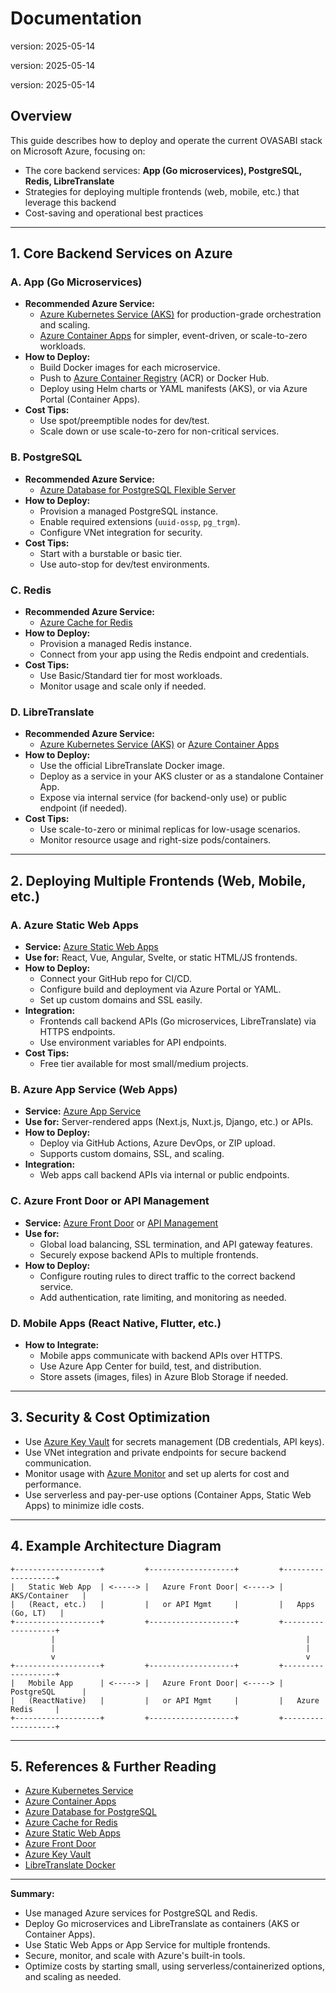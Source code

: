 # Documentation

version: 2025-05-14

version: 2025-05-14

version: 2025-05-14

## Overview

This guide describes how to deploy and operate the current OVASABI stack on Microsoft Azure,
focusing on:

- The core backend services: **App (Go microservices), PostgreSQL, Redis, LibreTranslate**
- Strategies for deploying multiple frontends (web, mobile, etc.) that leverage this backend
- Cost-saving and operational best practices

---

## 1. Core Backend Services on Azure

### **A. App (Go Microservices)**

- **Recommended Azure Service:**
  - [Azure Kubernetes Service (AKS)](https://azure.microsoft.com/en-us/products/kubernetes-service/)
    for production-grade orchestration and scaling.
  - [Azure Container Apps](https://azure.microsoft.com/en-us/products/container-apps/) for simpler,
    event-driven, or scale-to-zero workloads.
- **How to Deploy:**
  - Build Docker images for each microservice.
  - Push to
    [Azure Container Registry](https://azure.microsoft.com/en-us/products/container-registry/) (ACR)
    or Docker Hub.
  - Deploy using Helm charts or YAML manifests (AKS), or via Azure Portal (Container Apps).
- **Cost Tips:**
  - Use spot/preemptible nodes for dev/test.
  - Scale down or use scale-to-zero for non-critical services.

### **B. PostgreSQL**

- **Recommended Azure Service:**
  - [Azure Database for PostgreSQL Flexible Server](https://azure.microsoft.com/en-us/products/postgresql/flexible-server/)
- **How to Deploy:**
  - Provision a managed PostgreSQL instance.
  - Enable required extensions (`uuid-ossp`, `pg_trgm`).
  - Configure VNet integration for security.
- **Cost Tips:**
  - Start with a burstable or basic tier.
  - Use auto-stop for dev/test environments.

### **C. Redis**

- **Recommended Azure Service:**
  - [Azure Cache for Redis](https://azure.microsoft.com/en-us/products/cache/)
- **How to Deploy:**
  - Provision a managed Redis instance.
  - Connect from your app using the Redis endpoint and credentials.
- **Cost Tips:**
  - Use Basic/Standard tier for most workloads.
  - Monitor usage and scale only if needed.

### **D. LibreTranslate**

- **Recommended Azure Service:**
  - [Azure Kubernetes Service (AKS)](https://azure.microsoft.com/en-us/products/kubernetes-service/)
    or [Azure Container Apps](https://azure.microsoft.com/en-us/products/container-apps/)
- **How to Deploy:**
  - Use the official LibreTranslate Docker image.
  - Deploy as a service in your AKS cluster or as a standalone Container App.
  - Expose via internal service (for backend-only use) or public endpoint (if needed).
- **Cost Tips:**
  - Use scale-to-zero or minimal replicas for low-usage scenarios.
  - Monitor resource usage and right-size pods/containers.

---

## 2. Deploying Multiple Frontends (Web, Mobile, etc.)

### **A. Azure Static Web Apps**

- **Service:**
  [Azure Static Web Apps](https://azure.microsoft.com/en-us/products/app-service/static/)
- **Use for:** React, Vue, Angular, Svelte, or static HTML/JS frontends.
- **How to Deploy:**
  - Connect your GitHub repo for CI/CD.
  - Configure build and deployment via Azure Portal or YAML.
  - Set up custom domains and SSL easily.
- **Integration:**
  - Frontends call backend APIs (Go microservices, LibreTranslate) via HTTPS endpoints.
  - Use environment variables for API endpoints.
- **Cost Tips:**
  - Free tier available for most small/medium projects.

### **B. Azure App Service (Web Apps)**

- **Service:** [Azure App Service](https://azure.microsoft.com/en-us/products/app-service/)
- **Use for:** Server-rendered apps (Next.js, Nuxt.js, Django, etc.) or APIs.
- **How to Deploy:**
  - Deploy via GitHub Actions, Azure DevOps, or ZIP upload.
  - Supports custom domains, SSL, and scaling.
- **Integration:**
  - Web apps call backend APIs via internal or public endpoints.

### **C. Azure Front Door or API Management**

- **Service:** [Azure Front Door](https://azure.microsoft.com/en-us/products/frontdoor/) or
  [API Management](https://azure.microsoft.com/en-us/products/api-management/)
- **Use for:**
  - Global load balancing, SSL termination, and API gateway features.
  - Securely expose backend APIs to multiple frontends.
- **How to Deploy:**
  - Configure routing rules to direct traffic to the correct backend service.
  - Add authentication, rate limiting, and monitoring as needed.

### **D. Mobile Apps (React Native, Flutter, etc.)**

- **How to Integrate:**
  - Mobile apps communicate with backend APIs over HTTPS.
  - Use Azure App Center for build, test, and distribution.
  - Store assets (images, files) in Azure Blob Storage if needed.

---

## 3. Security & Cost Optimization

- Use [Azure Key Vault](https://azure.microsoft.com/en-us/products/key-vault/) for secrets
  management (DB credentials, API keys).
- Use VNet integration and private endpoints for secure backend communication.
- Monitor usage with [Azure Monitor](https://azure.microsoft.com/en-us/products/monitor/) and set up
  alerts for cost and performance.
- Use serverless and pay-per-use options (Container Apps, Static Web Apps) to minimize idle costs.

---

## 4. Example Architecture Diagram

```
+-------------------+         +-------------------+         +-------------------+
|   Static Web App  | <-----> |   Azure Front Door| <-----> |   AKS/Container   |
|   (React, etc.)   |         |   or API Mgmt     |         |   Apps (Go, LT)   |
+-------------------+         +-------------------+         +-------------------+
         |                                                        |
         |                                                        |
         v                                                        v
+-------------------+         +-------------------+         +-------------------+
|   Mobile App      | <-----> |   Azure Front Door| <-----> |   PostgreSQL      |
|   (ReactNative)   |         |   or API Mgmt     |         |   Azure Redis     |
+-------------------+         +-------------------+         +-------------------+
```

---

## 5. References & Further Reading

- [Azure Kubernetes Service](https://azure.microsoft.com/en-us/products/kubernetes-service/)
- [Azure Container Apps](https://azure.microsoft.com/en-us/products/container-apps/)
- [Azure Database for PostgreSQL](https://azure.microsoft.com/en-us/products/postgresql/)
- [Azure Cache for Redis](https://azure.microsoft.com/en-us/products/cache/)
- [Azure Static Web Apps](https://azure.microsoft.com/en-us/products/app-service/static/)
- [Azure Front Door](https://azure.microsoft.com/en-us/products/frontdoor/)
- [Azure Key Vault](https://azure.microsoft.com/en-us/products/key-vault/)
- [LibreTranslate Docker](https://hub.docker.com/r/libretranslate/libretranslate)

---

**Summary:**

- Use managed Azure services for PostgreSQL and Redis.
- Deploy Go microservices and LibreTranslate as containers (AKS or Container Apps).
- Use Static Web Apps or App Service for multiple frontends.
- Secure, monitor, and scale with Azure's built-in tools.
- Optimize costs by starting small, using serverless/containerized options, and scaling as needed.

